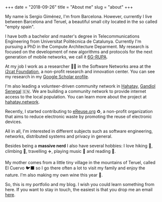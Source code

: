 +++
date = "2018-09-26"
title = "About me"
slug = "about"
+++

My name is Sergio Giménez, I'm from Barcelona. However, currently I live between Barcelona and Teruel, a beautiful small city located in the so called "empty spain".

I have both a bachelor and master's degree in Telecommunications Engineering from Universitat Politècnica de Catalunya. Currently I'm pursuing a PhD in the Compute Architecture Deparment. My research is focused on the development of new algorithms and protocols for the next generation of mobile networks, we call it [6G-RUPA][6grupa].

At my job I work as a researcher 🧑‍🎓 in the Software Networks area at the [i2cat Foundation][i2cat], a non-profit research and innovation center. You can see my research in my [Google Scholar profile](https://scholar.google.com/citations?user=8Z6J9QoAAAAJ&hl=en).

I'm also leading a volunteer-driven community network in [Hahatay][hahatay], [Gandiol Senegal](gandiol) :senegal:. We are building a community network to provide internet access to the local population. You can learn more about the project at [hahatay.network](https://hahatay.network).

Recently, I started contributing to [eReuse.org][ereuse] :recycle:, a non-profit organization that aims to reduce electronic waste by promoting the reuse of electronic devices.

All in all, I'm interested in different subjects such as software engineering, networks, distributed systems and privacy in general.

Besides being a **massive nerd** I also have several hobbies: I love hiking :hiking_boot:, climbing :climbing:, travelling :airplane:, playing music :guitar: and reading :book:.

My mother comes from a little tiny village in the mountains of Teruel, called El Cuervo :black_bird: so I go there often a lot to visit my family and enjoy the nature. I'm also making my own wine this year :wine_glass:.

<!-- TODO Image from el cuervo -->

So, this is my portfolio and my blog. I wish you could learn something from here. If you want to stay in touch, the easiest is that you drop me an email [here](mailto:hi@sergiogimenez.com).

[upc]: http://upc.edu
[ac]: https://www.ac.upc.edu/en
[i2cat]: https://i2cat.net
[6grupa]: https://6grupa.com
[hahatay]: https://hahatay.org
[gandiol]: https://maps.app.goo.gl/CxSkTdfESH8opv7E6
[bsky]: https://bsky.app/profile/sergio-gimenez.bsky.social
[mastodon]: https://mastodon.social/@sergiogimenez
[ereuse]: https://ereuse.org